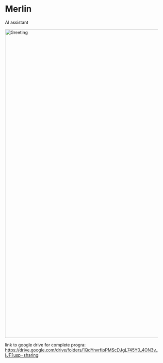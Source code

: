 # Merlin
AI assistant

<img width="1018" alt="Greeting" src="https://github.com/BenKnighton/Merlin/assets/131706686/3229f9cf-6228-4c88-856e-f16243973f00">

link to google drive for complete progra:
https://drive.google.com/drive/folders/1QdYnvrfipPMScDJgL745Y0_4ON3v_IJF?usp=sharing
